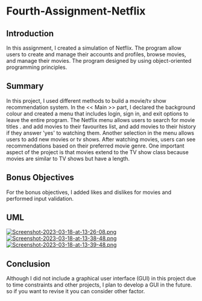 # Fourth-Assignment-Netflix


## Introduction
In this assignment, I created a simulation of Netflix. The program allow users to create and manage their accounts and profiles, browse movies, and manage their movies. The program  designed by using object-oriented programming principles.
##  Summary
In this project, I used different methods to build a movie/tv show recommendation system. In the << Main >> part, I declared the background colour and created a menu that includes login, sign in, and exit options to leave the entire program.
The Netflix menu allows users to search for movie titles .  and add movies to their favourites list, and add movies to their history if they answer 'yes' to watching them. Another selection in the menu allows users to add new movies or tv shows.
After watching movies, users can see recommendations based on their preferred movie genre. One important aspect of the project is that movies extend to the TV show class because movies are similar to TV shows but have a length.
## Bonus Objectives
For the bonus objectives, I added likes and dislikes for movies and performed input validation.

## UML
[![Screenshot-2023-03-18-at-13-26-08.png](https://i.postimg.cc/LXLKHPFj/Screenshot-2023-03-18-at-13-26-08.png)](https://postimg.cc/JDrdxGnh)
[![Screenshot-2023-03-18-at-13-38-48.png](https://i.postimg.cc/3wYzMFXG/Screenshot-2023-03-18-at-13-38-48.png)](https://postimg.cc/k2YTK8hM)
[![Screenshot-2023-03-18-at-13-39-48.png](https://i.postimg.cc/PrLBjqBt/Screenshot-2023-03-18-at-13-39-48.png)](https://postimg.cc/SJhZLmS5)
## Conclusion
Although I did not include a graphical user interface (GUI) in this project due to time constraints and other projects, I plan to develop a GUI in the future. so if you want to revise it you can consider other factor.
